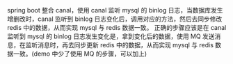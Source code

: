 spring boot 整合 canal，使用 canal 监听 mysql 的 binlog 日志，当数据库发生增删改时，canal 监听到 binlog 日志变化后，调用对应的方法，然后去同步修改 redis 中的数据，从而实现 mysql 与 redis 数据一致。
正确的步骤应该是在 canal 监听到 mysql 的 binlog 日志发生变化是，拿到变化后的数据，使用 MQ 发送消息，在监听消息时，再去同步更新 redis 中的数据，从而实现 mysql 与 redis 数据一致。(demo 中少了使用 MQ 的步骤，可以加上)
